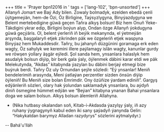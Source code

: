 +++
title = 'Prayer bpn12016 in '
tags = ['lang-102', 'bpn-unsorted']
+++
Allanyň Jomart we Baý Ady bilen.
    Zowaly bolmadyk, ezelden ebedä çenli üýtgemeýän, hem-de Özi, Öz Birligine, Taýsyzlygyna, Binyýazdygyna we Belent mertebedigine güwä geçen Taňra alkyş bolsun!
    Biz hem Onuň Ýeke-Täkdigini ykrar edip, Birligini boýun alyp, Ondan özge Allanyň ýokdugyna güwä geçýäris.
    Ol, belent ýerleriň iň beýik mekanynda, el ýetmeýän arşynda, başgalaryň etjek zikrinden päk we özgeleriň etjek waspyna Binyýaz hem Mukaddesdir. Taňry, bu jahanyň düzgünini goramaga erk eden wagty, Öz sahylyk we keremini illere paýlamagy islän wagty, kanunlar gurdy we röwşen ýollary äşgär eýledi. 
    Şol sanda hem, ynsanlara halaslyk hem asudalyk bolsun diýip, bir berk gala ýaly, öýlenmek däbini karar etdi we päk Melekutynda, “Akdas” kitabynda ýazylan bu däbini berjaý etmegi bize buýruk berdi.
    Taňry Öz uly Ornundan şeýle sözledi: “Eý ynsanlar! Meniň bendelerimiň arasynda, Meni ýatlaýan perzentler sizden önsün diýip öýleniň! Bu Meniň size bolan Emrimdir. Ony özüňize ýardam ediniň”.
    Gargyş edýänleriň sözleri, olary hak ýolundan saklamadyk ynsanlara, bu aýdyň diniň ösmegine hümmet edýän we “Beýan” kitabyna ynanan Bahai ynsanlara doga we salam bolsun. Alkyş bolsun älemleriň Allahyna.
 




  *  (Nika hutbasy okalandan soň, Kitab-i-Akdasda ýazylşy ýaly, iň azy ruhany ýygnagynyň kabul eden iki sany şaýadyň ýanynda Gelin: “Hakykatdan barymyz Alladan razydyrys” sözlerini aýtmalydyr.)

-- Bahá'u'lláh

